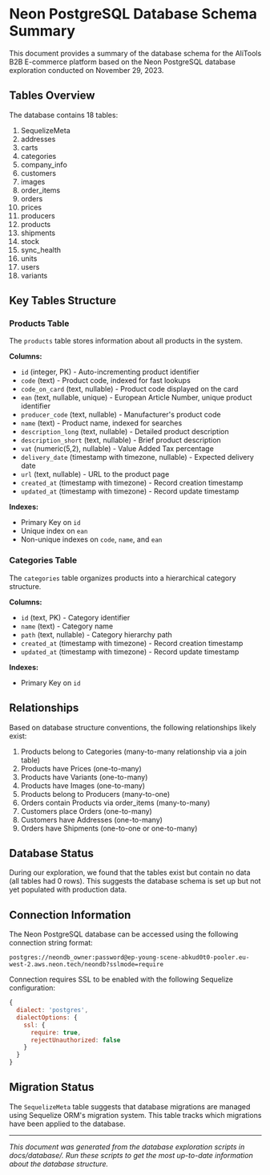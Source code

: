 # Neon PostgreSQL Database Schema Summary

This document provides a summary of the database schema for the AliTools B2B E-commerce platform based on the Neon PostgreSQL database exploration conducted on November 29, 2023.

## Tables Overview

The database contains 18 tables:

1. SequelizeMeta
2. addresses
3. carts
4. categories
5. company_info
6. customers
7. images
8. order_items
9. orders
10. prices
11. producers
12. products
13. shipments
14. stock
15. sync_health
16. units
17. users
18. variants

## Key Tables Structure

### Products Table

The `products` table stores information about all products in the system.

**Columns:**
- `id` (integer, PK) - Auto-incrementing product identifier
- `code` (text) - Product code, indexed for fast lookups
- `code_on_card` (text, nullable) - Product code displayed on the card
- `ean` (text, nullable, unique) - European Article Number, unique product identifier
- `producer_code` (text, nullable) - Manufacturer's product code
- `name` (text) - Product name, indexed for searches
- `description_long` (text, nullable) - Detailed product description
- `description_short` (text, nullable) - Brief product description
- `vat` (numeric(5,2), nullable) - Value Added Tax percentage
- `delivery_date` (timestamp with timezone, nullable) - Expected delivery date
- `url` (text, nullable) - URL to the product page
- `created_at` (timestamp with timezone) - Record creation timestamp
- `updated_at` (timestamp with timezone) - Record update timestamp

**Indexes:**
- Primary Key on `id`
- Unique index on `ean`
- Non-unique indexes on `code`, `name`, and `ean`

### Categories Table

The `categories` table organizes products into a hierarchical category structure.

**Columns:**
- `id` (text, PK) - Category identifier
- `name` (text) - Category name
- `path` (text, nullable) - Category hierarchy path
- `created_at` (timestamp with timezone) - Record creation timestamp
- `updated_at` (timestamp with timezone) - Record update timestamp

**Indexes:**
- Primary Key on `id`

## Relationships

Based on database structure conventions, the following relationships likely exist:

1. Products belong to Categories (many-to-many relationship via a join table)
2. Products have Prices (one-to-many)
3. Products have Variants (one-to-many)
4. Products have Images (one-to-many)
5. Products belong to Producers (many-to-one)
6. Orders contain Products via order_items (many-to-many)
7. Customers place Orders (one-to-many)
8. Customers have Addresses (one-to-many)
9. Orders have Shipments (one-to-one or one-to-many)

## Database Status

During our exploration, we found that the tables exist but contain no data (all tables had 0 rows). This suggests the database schema is set up but not yet populated with production data.

## Connection Information

The Neon PostgreSQL database can be accessed using the following connection string format:

```
postgres://neondb_owner:password@ep-young-scene-abkud0t0-pooler.eu-west-2.aws.neon.tech/neondb?sslmode=require
```

Connection requires SSL to be enabled with the following Sequelize configuration:

```javascript
{
  dialect: 'postgres',
  dialectOptions: {
    ssl: {
      require: true,
      rejectUnauthorized: false
    }
  }
}
```

## Migration Status

The `SequelizeMeta` table suggests that database migrations are managed using Sequelize ORM's migration system. This table tracks which migrations have been applied to the database.

---

*This document was generated from the database exploration scripts in docs/database/. Run these scripts to get the most up-to-date information about the database structure.* 